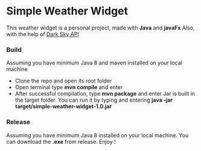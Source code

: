 # Simple Weather Widget
This weather widget is a personal project, made with **Java** and **javaFx**
Also, with the help of [Dark Sky API](https://darksky.net/)
### Build 
Assuming you have minimum Java 8 and maven installed on your local machine
- Clone the repo and open its root folder
- Open terminal type **mvn compile** and enter
- After successful compilation, type **mvn package** and enter
Jar is built in the target folder. 
You can run it by typing and entering **java -jar target/simple-weather-widget-1.0.jar**
### Release
Assuming you have minimum Java 8 installed on your local machine. You can download the **.exe** from release. Enjoy !



